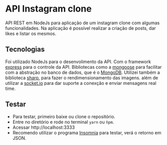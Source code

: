 # API Instagram clone

API REST em NodeJs para aplicação de um instagram clone com algumas funcionalidades.
Na aplicação é possível realizar a criação de posts, dar likes e listar os mesmos.

## Tecnologias
Foi utilizado NodeJs para o desenvolimento da API. Com o framework [express](https://expressjs.com/pt-br/) para o controle da API. Bibliotecas como a [mongoose](https://mongoosejs.com/) para facilitar com a abstração no banco de dados, que é o [MongoDB](https://www.mongodb.com). Utilizei também a biblioteca [sharp](https://sharp.pixelplumbing.com/en/stable/), para fazer o rendimensionamento das imagens. além de utilizar a [socket.io](https://socket.io/) para dar suporte a conexção e enviar mensagens real time.

## Testar
- Para testar, primeiro baixe ou clone o repositório. 
- Entre no diretório e rode no terminal ```yarn``` ou ```ǹpm```.
- Acessar http://localhost:3333
- Recomendo utilizar o programa [Insomnia](https://insomnia.rest/) para testar, verá o retorno em JSON. 
